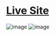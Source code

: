 # [Live Site](https://disneyplus-clone-ca370.web.app/home)

![image](https://user-images.githubusercontent.com/75967993/192149903-21e1d047-0698-42fb-8cd7-146d6e54e69d.png)
![image](https://user-images.githubusercontent.com/75967993/192149989-39c348d9-54ff-401e-9fd8-650edd8e9415.png)

